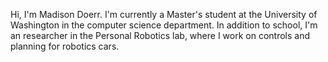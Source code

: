 Hi, I'm Madison Doerr. I'm currently a Master's student at the University of Washington in the computer science department. In addition to school,
I'm an researcher in the Personal Robotics lab, where I work on controls and planning for robotics cars.

<!---
mcdoerr/mcdoerr is a ✨ special ✨ repository because its `README.md` (this file) appears on your GitHub profile.
You can click the Preview link to take a look at your changes.
--->
